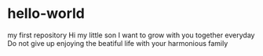 # hello-world
my first repository
Hi my little son
I want to grow with you together everyday
Do not give up enjoying the beatiful life with your harmonious family
